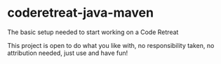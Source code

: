 # coderetreat-java-maven
The basic setup needed to start working on a Code Retreat

This project is open to do what you like with, no responsibility taken, no attribution needed, just use and have fun!
